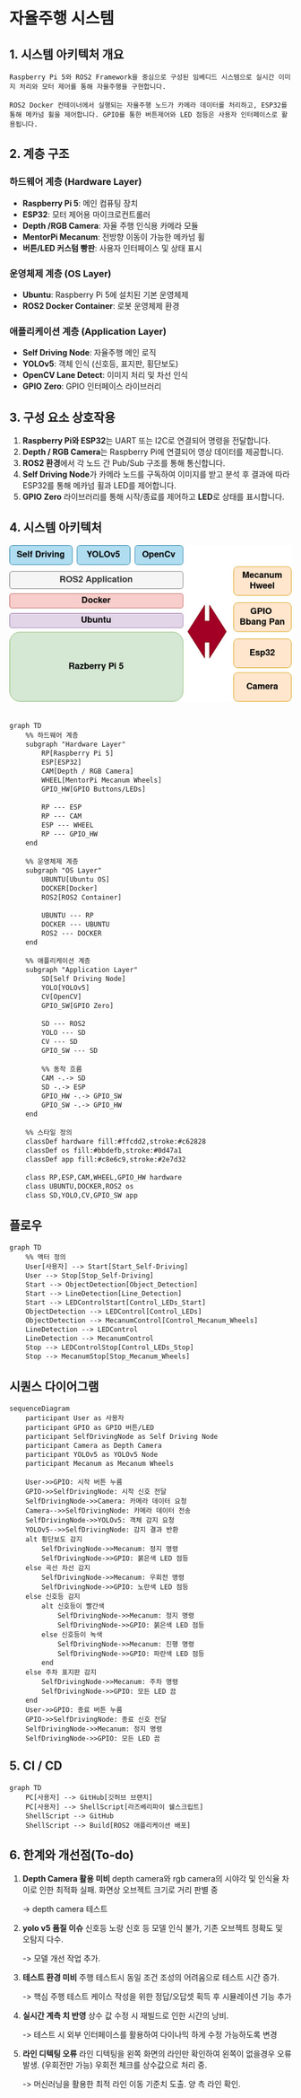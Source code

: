 # 자율주행 시스템

## 1. 시스템 아키텍처 개요
```
Raspberry Pi 5와 ROS2 Framework을 중심으로 구성된 임베디드 시스템으로 실시간 이미지 처리와 모터 제어를 통해 자율주행을 구현합니다. 

ROS2 Docker 컨테이너에서 실행되는 자율주행 노드가 카메라 데이터를 처리하고, ESP32를 통해 메카넘 휠을 제어합니다. GPIO를 통한 버튼제어와 LED 점등은 사용자 인터페이스로 활용됩니다.
```

## 2. 계층 구조

### 하드웨어 계층 (Hardware Layer)
- **Raspberry Pi 5**: 메인 컴퓨팅 장치
- **ESP32**: 모터 제어용 마이크로컨트롤러
- **Depth /RGB Camera**: 자율 주행 인식용 카메라 모듈
- **MentorPi Mecanum**: 전방향 이동이 가능한 메카넘 휠
- **버튼/LED 커스텀 빵판**: 사용자 인터페이스 및 상태 표시

### 운영체제 계층 (OS Layer)
- **Ubuntu**: Raspberry Pi 5에 설치된 기본 운영체제
- **ROS2 Docker Container**: 로봇 운영체제 환경

### 애플리케이션 계층 (Application Layer)
- **Self Driving Node**: 자율주행 메인 로직
- **YOLOv5**: 객체 인식 (신호등, 표지판, 횡단보도)
- **OpenCV Lane Detect**: 이미지 처리 및 차선 인식
- **GPIO Zero**: GPIO 인터페이스 라이브러리


## 3. 구성 요소 상호작용
1. **Raspberry Pi와 ESP32**는 UART 또는 I2C로 연결되어 명령을 전달합니다.
2. **Depth / RGB Camera**는 Raspberry Pi에 연결되어 영상 데이터를 제공합니다.
3. **ROS2 환경**에서 각 노드 간 Pub/Sub 구조를 통해 통신합니다.
4. **Self Driving Node**가 카메라 노드를 구독하여 이미지를 받고 분석 후 결과에 따라 ESP32를 통해 메카넘 휠과 LED를 제어합니다.
6. **GPIO Zero** 라이브러리를 통해 시작/종료를 제어하고 **LED**로 상태를 표시합니다.


## 4. 시스템 아키텍처

<div align="center">
    <img src="HLD.jpg" alt="HLD" />
</div>
<br/>



```mermaid
graph TD
    %% 하드웨어 계층
    subgraph "Hardware Layer"
        RP[Raspberry Pi 5]
        ESP[ESP32]
        CAM[Depth / RGB Camera]
        WHEEL[MentorPi Mecanum Wheels]
        GPIO_HW[GPIO Buttons/LEDs]
        
        RP --- ESP
        RP --- CAM
        ESP --- WHEEL
        RP --- GPIO_HW
    end
    
    %% 운영체제 계층
    subgraph "OS Layer"
        UBUNTU[Ubuntu OS]
        DOCKER[Docker]
        ROS2[ROS2 Container]
        
        UBUNTU --- RP
        DOCKER --- UBUNTU
        ROS2 --- DOCKER
    end
    
    %% 애플리케이션 계층
    subgraph "Application Layer"
        SD[Self Driving Node]
        YOLO[YOLOv5]
        CV[OpenCV]
        GPIO_SW[GPIO Zero]
        
        SD --- ROS2
        YOLO --- SD
        CV --- SD
        GPIO_SW --- SD
        
        %% 동작 흐름
        CAM -.-> SD
        SD -.-> ESP
        GPIO_HW -.-> GPIO_SW
        GPIO_SW -.-> GPIO_HW
    end
    
    %% 스타일 정의
    classDef hardware fill:#ffcdd2,stroke:#c62828
    classDef os fill:#bbdefb,stroke:#0d47a1
    classDef app fill:#c8e6c9,stroke:#2e7d32
    
    class RP,ESP,CAM,WHEEL,GPIO_HW hardware
    class UBUNTU,DOCKER,ROS2 os
    class SD,YOLO,CV,GPIO_SW app
```

## 플로우

```mermaid
graph TD
    %% 액터 정의
    User[사용자] --> Start[Start_Self-Driving]
    User --> Stop[Stop_Self-Driving]
    Start --> ObjectDetection[Object_Detection]
    Start --> LineDetection[Line_Detection]
    Start --> LEDControlStart[Control_LEDs_Start]
    ObjectDetection --> LEDControl[Control_LEDs]
    ObjectDetection --> MecanumControl[Control_Mecanum_Wheels]
    LineDetection --> LEDControl
    LineDetection --> MecanumControl
    Stop --> LEDControlStop[Control_LEDs_Stop]
    Stop --> MecanumStop[Stop_Mecanum_Wheels]
```

##  시퀀스 다이어그램

```mermaid
sequenceDiagram
    participant User as 사용자
    participant GPIO as GPIO 버튼/LED
    participant SelfDrivingNode as Self Driving Node
    participant Camera as Depth Camera
    participant YOLOv5 as YOLOv5 Node
    participant Mecanum as Mecanum Wheels

    User->>GPIO: 시작 버튼 누름
    GPIO->>SelfDrivingNode: 시작 신호 전달
    SelfDrivingNode->>Camera: 카메라 데이터 요청
    Camera-->>SelfDrivingNode: 카메라 데이터 전송
    SelfDrivingNode->>YOLOv5: 객체 감지 요청
    YOLOv5-->>SelfDrivingNode: 감지 결과 반환
    alt 횡단보도 감지
        SelfDrivingNode->>Mecanum: 정지 명령
        SelfDrivingNode->>GPIO: 붉은색 LED 점등
    else 곡선 차선 감지
        SelfDrivingNode->>Mecanum: 우회전 명령
        SelfDrivingNode->>GPIO: 노란색 LED 점등
    else 신호등 감지
        alt 신호등이 빨간색
            SelfDrivingNode->>Mecanum: 정지 명령
            SelfDrivingNode->>GPIO: 붉은색 LED 점등
        else 신호등이 녹색
            SelfDrivingNode->>Mecanum: 진행 명령
            SelfDrivingNode->>GPIO: 파란색 LED 점등
        end
    else 주차 표지판 감지
        SelfDrivingNode->>Mecanum: 주차 명령
        SelfDrivingNode->>GPIO: 모든 LED 끔
    end
    User->>GPIO: 종료 버튼 누름
    GPIO->>SelfDrivingNode: 종료 신호 전달
    SelfDrivingNode->>Mecanum: 정지 명령
    SelfDrivingNode->>GPIO: 모든 LED 끔
```

## 5. CI / CD
```mermaid
graph TD
    PC[사용자] --> GitHub[깃허브 브랜치]
    PC[사용자] --> ShellScript[라즈베리파이 쉘스크립트]
    ShellScript --> GitHub
    ShellScript --> Build[ROS2 애플리케이션 배포]
```


## 6. 한계와 개선점(To-do)
1. **Depth Camera 활용 미비**
    depth camera와 rgb camera의 시야각 및 인식율 차이로 인한 최적화 실패. 화면상 오브젝트 크기로 거리 판별 중
    
    -> depth camera 테스트

2. **yolo v5 품질 이슈** 신호등 노랑 신호 등 모델 인식 불가, 기존 오브젝트 정확도 및 오탐지 다수. 

    -> 모델 개선 작업 추가. 


3. **테스트 환경 미비** 주행 테스트시 동일 조건 조성의 어려움으로 테스트 시간 증가.
    
    -> 핵심 주행 테스트 케이스 작성을 위한 정답/오답셋 획득 후 시뮬레이션 기능 추가

4. **실시간 계측 치 반영** 상수 값 수정 시 재빌드로 인한 시간의 낭비. 

    -> 테스트 시 외부 인터페이스를 활용하여 다이나믹 하게 수정 가능하도록 변경

5. **라인 디텍팅 오류** 라인 디텍팅을 왼쪽 화면의 라인만 확인하여 왼쪽이 없을경우 오류 발생. (우회전만 가능) 우회전 체크를 상수값으로 처리 중.
    
    -> 머신러닝을 활용한 최적 라인 이동 기준치 도출. 양 측 라인 확인. 


